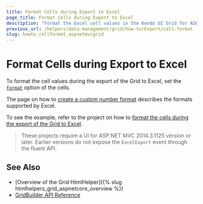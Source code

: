 ```yaml
---
title: Format Cells during Export to Excel
page_title: Format Cells during Export to Excel
description: "Format the Excel cell values in the Kendo UI Grid for ASP.NET MVC."
previous_url: /helpers/data-management/grid/how-to/Export/cell-format
slug: howto_cellformat_aspnetmvcgrid
---
```


# Format Cells during Export to Excel

To format the cell values during the export of the Grid to Excel, set the [`format`](https://docs.telerik.com/kendo-ui/api/javascript/ooxml/workbook.html#configuration-sheets.rows.cells.format) option of the cells.

The page on how to [create a custom number format](https://support.office.com/en-us/article/Create-a-custom-number-format-78f2a361-936b-4c03-8772-09fab54be7f4) describes the formats supported by Excel.

To see the example, refer to the project on how to [format the cells during the export of the Grid to Excel](https://github.com/telerik/ui-for-aspnet-mvc-examples/tree/master/Telerik.Examples.Mvc/Telerik.Examples.Mvc/Areas/GridExcelExportCellFormat).

> These projects require a UI for ASP.NET MVC 2014.3.1125 version or later. Earlier versions do not expose the `ExcelExport` event through the fluent API.

## See Also

* [Overview of the Grid HtmlHelper]({% slug htmlhelpers_grid_aspnetcore_overview %})
* [GridBuilder API Reference](https://docs.telerik.com/aspnet-mvc/api/kendo.mvc.ui.fluent/gridbuilder)

